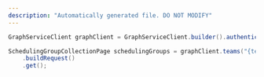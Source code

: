 ```yaml
---
description: "Automatically generated file. DO NOT MODIFY"
---
```

<!-- markdownlint-disable MD041 -->

```java
GraphServiceClient graphClient = GraphServiceClient.builder().authenticationProvider( authProvider ).buildClient();

SchedulingGroupCollectionPage schedulingGroups = graphClient.teams("{teamId}").schedule().schedulingGroups()
    .buildRequest()
    .get();
```
